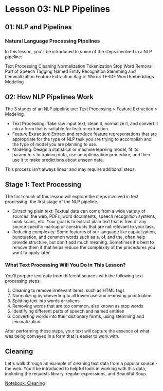 # Lesson 03: NLP Pipelines
## 01: NLP and Pipelines

### Natural Language Processing Pipelines
In this lesson, you'll be introduced to some of the steps involved in a NLP pipeline:

Text Processing
Cleaning
Normalization
Tokenization
Stop Word Removal
Part of Speech Tagging
Named Entity Recognition
Stemming and Lemmatization
Feature Extraction
Bag of Words
TF-IDF
Word Embeddings
Modeling

## 02: How NLP Pipelines Work
The 3 stages of an NLP pipeline are: Text Processing > Feature Extraction > Modeling.

- Text Processing: Take raw input text, clean it, normalize it, and convert it into a form that is suitable for feature extraction.
- Feature Extraction: Extract and produce feature representations that are appropriate for the type of NLP task you are trying to accomplish and the type of model you are planning to use.
- Modeling: Design a statistical or machine learning model, fit its parameters to training data, use an optimization procedure, and then use it to make predictions about unseen data.

This process isn't always linear and may require additional steps.

## Stage 1: Text Processing
The first chunk of this lesson will explore the steps involved in text processing, the first stage of the NLP pipeline.

- Extracting plain text: Textual data can come from a wide variety of sources: the web, PDFs, word documents, speech recognition systems, book scans, etc. Your goal is to extract plain text that is free of any source specific markup or constructs that are not relevant to your task.
- Reducing complexity: Some features of our language like capitalization, punctuation, and common words such as a, of, and the, often help provide structure, but don't add much meaning. Sometimes it's best to remove them if that helps reduce the complexity of the procedures you want to apply later.

### What Text Processing Will You Do in This Lesson?
You'll prepare text data from different sources with the following text processing steps:

1. Cleaning to remove irrelevant items, such as HTML tags
2. Normalizing by converting to all lowercase and removing punctuation
3. Splitting text into words or tokens
4. Removing words that are too common, also known as stop words
5. Identifying different parts of speech and named entities
6. Converting words into their dictionary forms, using stemming and lemmatization

After performing these steps, your text will capture the essence of what was being conveyed in a form that is easier to work with.

## Cleaning
Let's walk through an example of cleaning text data from a popular source - the web. You'll be introduced to helpful tools in working with this data, including the requests library, regular expressions, and Beautiful Soup.

[Notebook: Cleaning](https://github.com/chloehuang123/Udacity-Nano-Degree-Data-Scientist/blob/main/Lesson%2003:%20NLP%20Pipelines/cleaning_practice.ipynb)
